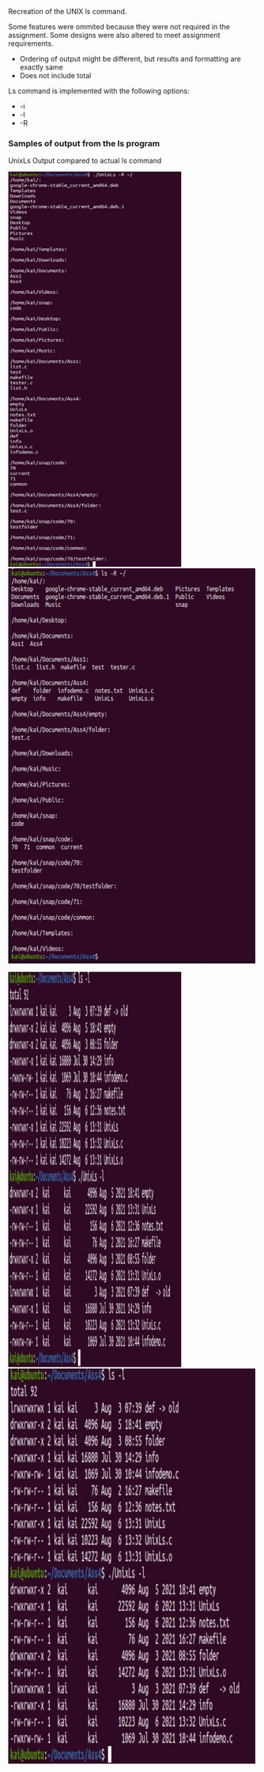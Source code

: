 Recreation of the UNIX ls command.

Some features were ommited because they were not required in the assignment.
Some designs were also altered to meet assignment requirements.

* Ordering of output might be different, but results and formatting are exactly same
* Does not include total
  
Ls command is implemented with the following options: 

* -i 
* -l 
* -R
  
### Samples of output from the ls program

UnixLs Output compared to actual ls command 
<p align="left">
  <a href="https://github.com/RedDogClifford/Unix-Ls/">
    <img src="/Sample_Images/sample_output_1_part1.jpg" alt="sample_1" width="350" height="800">
    <img src="/Sample_Images/sample_output_1_part2.jpg" alt="sample_1" width="500" height="800">
  </a>
</p>

<p align="left">
  <a href="https://github.com/RedDogClifford/Unix-Ls/">
    <img src="/Sample_Images/sample_output_2.jpg" alt="sample_1" width="350" height="800">
    <img src="/Sample_Images/sample_output_2.jpg" alt="sample_1" width="500" height="800">
  </a>
</p>

